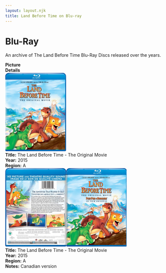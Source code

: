 ```yaml
---
layout: layout.njk
title: Land Before Time on Blu-ray
---
```


# Blu-Ray

An archive of The Land Before Time Blu-Ray Discs released over the years.

<div class="item-table">
  <div class="item-header">
    <div class="item-image"><strong>Picture</strong></div>
    <div class="item-details"><strong>Details</strong></div>
  </div>
</div>
  <div class="item-entry">
  <div class="item-image">
    <a href="/images/media/bluray/lbt1-bluray-2015.jpg" data-lightbox="gallery" data-title="The Land Before Time Blu-ray (2015)">
        <img src="/images/media/bluray/lbt1-bluray-2015.jpg" alt="Blu-ray of the first Land Before Time movie"
            style="height:250px; object-fit:cover;" loading="lazy">
      </a>
  </div>
  <div class="item-details">
    <strong>Title:</strong> The Land Before Time - The Original Movie<br/>
      <strong>Year:</strong> 2015<br/>
      <strong>Region:</strong> A<br/>
  </div>
</div>

  <div class="item-entry">
  <div class="item-image">
    <a href="/images/media/bluray/lbt1-bluray-2015-canadian.jpg" data-lightbox="books" data-title="The Land Before Time - The Original Movie">
        <div class="img-box">
          <img src="/images/media/bluray/lbt1-bluray-2015-canadian.jpg" alt="The Land Before Time - The Original Movie" style="height:250px; object-fit:cover;" loading="lazy">
        </div>
      </a>
  </div>
  <div class="item-details">
    <strong>Title:</strong> The Land Before Time - The Original Movie<br/>
      <strong>Year:</strong> 2015<br/>
      <strong>Region:</strong> A<br/>
      <strong>Notes:</strong> Canadian version<br/>
  </div>
</div>